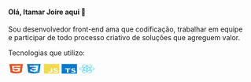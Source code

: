 #### Olá, Itamar Joire aqui 👋
<p>Sou desenvolvedor front-end ama que codificação, trabalhar em equipe</br> e participar
de todo processo criativo de soluções que agreguem valor.</p>

Tecnologias que utilizo:
<div style="display: block">
  <img align="center" alt="Itamar-HTML" height="20" width="32" src="https://raw.githubusercontent.com/devicons/devicon/master/icons/html5/html5-original.svg">
  <img align="center" alt="Itamar-CSS" height="20" width="32" src="https://raw.githubusercontent.com/devicons/devicon/master/icons/css3/css3-original.svg">
  <img align="center" alt="Itamar-Js" height="20" width="32" src="https://raw.githubusercontent.com/devicons/devicon/master/icons/javascript/javascript-plain.svg">
  <img align="center" alt="Itamar-Ts" height="20" width="32" src="https://raw.githubusercontent.com/devicons/devicon/master/icons/typescript/typescript-plain.svg">
 <img align="center" alt="Itamar-React" height="20" width="32" src="https://raw.githubusercontent.com/devicons/devicon/master/icons/react/react-original.svg">
</div>


  
